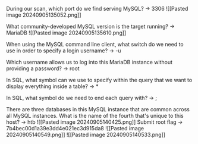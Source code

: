 During our scan, which port do we find serving MySQL?
-> 3306
![[Pasted image 20240905135052.png]]

What community-developed MySQL version is the target running?
->  MariaDB
![[Pasted image 20240905135610.png]]

When using the MySQL command line client, what switch do we need to use in order to specify a login username?
-> -u 

Which username allows us to log into this MariaDB instance without providing a password?
-> root

In SQL, what symbol can we use to specify within the query that we want to display everything inside a table?
->  *

In SQL, what symbol do we need to end each query with?
-> ;

There are three databases in this MySQL instance that are common across all MySQL instances. What is the name of the fourth that's unique to this host?
-> htb
![[Pasted image 20240905140425.png]]
Submit root flag
-> 7b4bec00d1a39e3dd4e021ec3d915da8
![[Pasted image 20240905140549.png]]
![[Pasted image 20240905140533.png]]

